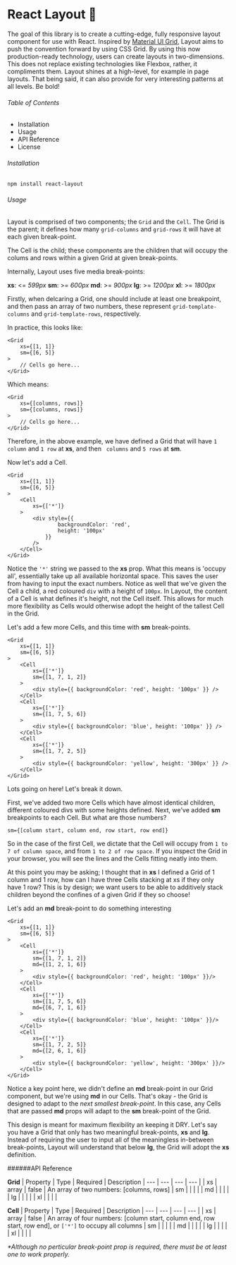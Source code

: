 # React Layout 📐

The goal of this library is to create a cutting-edge, fully responsive layout component for use with React.  Inspired by [Material UI Grid](https://material-ui.com/layout/grid/), Layout aims to push the convention forward by using CSS Grid. By using this now production-ready technology, users can create layouts in two-dimensions.  This does not replace existing technologies like Flexbox, rather, it compliments them.  Layout shines at a high-level, for example in page layouts. That being said, it can also provide for very interesting patterns at all levels. Be bold!

###### Table of Contents
- Installation
- Usage
- API Reference
- License

###### Installation

```
npm install react-layout
```

###### Usage

Layout is comprised of two components; the `Grid` and the `Cell`.  The Grid is the parent; it defines how many `grid-columns` and `grid-rows` it will have at each given break-point.  

The Cell is the child; these components are the children that will occupy the colums and rows within a given Grid at given break-points.

Internally, Layout uses five media break-points:

__xs__:  <= _599px_
__sm__: >= _600px_
__md__: >= _900px_
__lg__: >= _1200px_
__xl__: >= _1800px_


Firstly, when delcaring a Grid, one should include at least one breakpoint, and then pass an array of two numbers, these represent `grid-template-columns` and `grid-template-rows`, respectively.

In practice, this looks like:
```
<Grid
    xs={[1, 1]}
    sm={[6, 5]}
>
    // Cells go here...
</Grid>
```
Which means:
```
<Grid
    xs={[columns, rows]}
    sm={[columns, rows]}
>
    // Cells go here...
</Grid>
```

Therefore, in the above example, we have defined a Grid that will have `1 column` and `1 row` at __xs__, and then ` columns` and `5 rows` at __sm__.

Now let's add a Cell.

```
<Grid
    xs={[1, 1]}
    sm={[6, 5]}
>
    <Cell
        xs={['*']}
    >
        <div style={{ 
                backgroundColor: 'red', 
                height: '100px' 
            }} 
        />
    </Cell>
</Grid>
```

Notice the `'*'` string we passed to the __xs__ prop.  What this means is 'occupy all', essentially take up all available horizontal space. This saves the user from having to input the exact numbers. Notice as well that we've given the Cell a child, a red coloured `div` with a height of `100px`.  In Layout, the content of a Cell is what defines it's height, not the Cell itself.  This allows for much more flexibility as Cells would otherwise adopt the height of the tallest Cell in the Grid.

Let's add a few more Cells, and this time with __sm__ break-points.

```
<Grid
    xs={[1, 1]}
    sm={[6, 5]}
>
    <Cell
        xs={['*']}
        sm={[1, 7, 1, 2]}
    >
        <div style={{ backgroundColor: 'red', height: '100px' }} />
    </Cell>
    <Cell
        xs={['*']}
        sm={[1, 7, 5, 6]}
    >
        <div style={{ backgroundColor: 'blue', height: '100px' }} />
    </Cell>
    <Cell
        xs={['*']}
        sm={[1, 7, 2, 5]}
    >
        <div style={{ backgroundColor: 'yellow', height: '300px' }} />
    </Cell>
</Grid>
```

Lots going on here! Let's break it down.

First, we've added two more Cells which have almost identical children, different coloured divs with some heights defined.  Next, we've added __sm__ breakpoints to each Cell.  But what are those numbers?

```
sm={[column start, column end, row start, row end]}
```
So in the case of the first Cell, we dictate that the Cell will occupy from `1 to 7 of column space`, and from `1 to 2 of row space`.  If you inspect the Grid in your browser, you will see the lines and the Cells fitting neatly into them.

At this point you may be asking; I thought that in __xs__ I defined a Grid of 1 column and 1 row, how can I have three Cells stacking at xs if they only have 1 row?  This is by design; we want users to be able to additively stack children beyond the confines of a given Grid if they so choose!

Let's add an __md__ break-point to do something interesting
```
<Grid
    xs={[1, 1]}
    sm={[6, 5]}
>
    <Cell
        xs={['*']}
        sm={[1, 7, 1, 2]}
        md={[1, 2, 1, 6]}
    >
        <div style={{ backgroundColor: 'red', height: '100px' }}/>
    </Cell>
    <Cell
        xs={['*']}
        sm={[1, 7, 5, 6]}
        md={[6, 7, 1, 6]}
    >
        <div style={{ backgroundColor: 'blue', height: '100px' }}/>
    </Cell>
    <Cell
        xs={['*']}
        sm={[1, 7, 2, 5]}
        md={[2, 6, 1, 6]}
    >
        <div style={{ backgroundColor: 'yellow', height: '300px' }}/>
    </Cell>
</Grid>
```

Notice a key point here, we didn't define an __md__ break-point in our Grid component, but we're using __md__ in our Cells.  That's okay - the Grid is designed to adapt to the _next smallest break-point_. In this case, any Cells that are passed __md__ props will adapt to the __sm__ break-point of the Grid.

This design is meant for maximum flexibility an keeping it DRY.  Let's say you have a Grid that only has two meaningful break-points, __xs__ and __lg__.  Instead of requiring the user to input all of the meaningless in-between break-points, Layout will understand that below __lg__, the Grid will adopt the __xs__ definition.

######API Reference

__Grid__
| Property | Type | Required | Description
| --- | --- | --- | --- |
| xs | array | false | An array of two numbers: [columns, rows]
| sm | | | |
| md | | | |
| lg | | | |
| xl | | | |

__Cell__
| Property | Type | Required | Description
| --- | --- | --- | --- |
| xs | array | false | An array of four numbers: [column start, column end, row start, row end], or `['*']` to occupy all columns
| sm | | | |
| md | | | |
| lg | | | |
| xl | | | |

_*Although no perticular break-point prop is required, there must be at least one to work properly._
